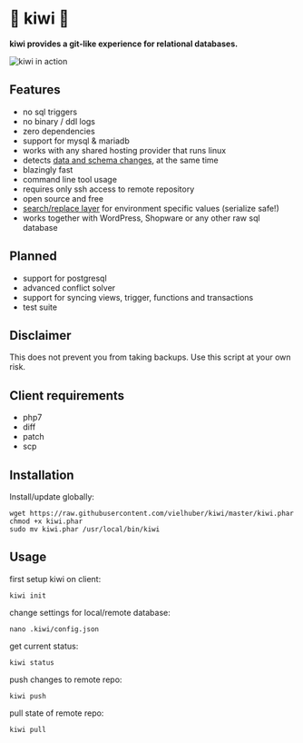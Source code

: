 # 🥝 kiwi 🥝

**kiwi provides a git-like experience for relational databases.**

![kiwi in action](https://raw.githubusercontent.com/vielhuber/kiwi/master/kiwi.gif)

## Features

* no sql triggers
* no binary / ddl logs
* zero dependencies
* support for mysql & mariadb
* works with any shared hosting provider that runs linux
* detects [data and schema changes](https://github.com/vielhuber/magicdiff), at the same time
* blazingly fast
* command line tool usage
* requires only ssh access to remote repository
* open source and free
* [search/replace layer](https://github.com/vielhuber/magicreplace) for environment specific values (serialize safe!)
* works together with WordPress, Shopware or any other raw sql database

## Planned

* support for postgresql
* advanced conflict solver
* support for syncing views, trigger, functions and transactions
* test suite

## Disclaimer

This does not prevent you from taking backups. Use this script at your own risk.

## Client requirements

* php7
* diff
* patch
* scp

## Installation

Install/update globally:
```
wget https://raw.githubusercontent.com/vielhuber/kiwi/master/kiwi.phar
chmod +x kiwi.phar
sudo mv kiwi.phar /usr/local/bin/kiwi
```

## Usage

first setup kiwi on client:

`kiwi init`

change settings for local/remote database:

`nano .kiwi/config.json`

get current status:

`kiwi status`

push changes to remote repo:

`kiwi push`

pull state of remote repo:

`kiwi pull`